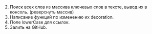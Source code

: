 <!-- 1. Создание полей ввода и вывода текста. -->
2. Поиск всех слов из массива ключевых слов в тексте, вывод их в консоль. (реверснуть массив)
3. Написание функций по изменению их decoration.
4. Поле lowerCase для ссылок.
5. Залить на GitHub.